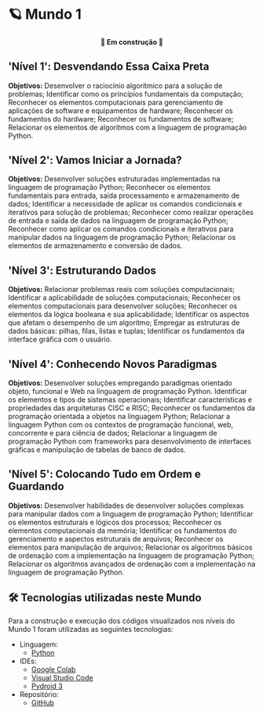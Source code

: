 # 🪐 Mundo 1

<h4 align="center">🚧 Em construção 🚧</h4>

## 'Nível 1': Desvendando Essa Caixa Preta
<b>Objetivos:</b> Desenvolver o raciocínio algorítmico para a solução de problemas; Identificar como os princípios fundamentais da computação; Reconhecer os elementos computacionais para gerenciamento de aplicações de software e equipamentos de hardware; Reconhecer os fundamentos do hardware; Reconhecer os fundamentos de software; Relacionar os elementos de algoritmos com a linguagem de programação Python.

## 'Nível 2': Vamos Iniciar a Jornada?
<b>Objetivos:</b>  Desenvolver soluções estruturadas implementadas na linguagem de programação Python; Reconhecer os elementos fundamentais para entrada, saída processamento e armazenamento de dados; Identificar a necessidade de aplicar os comandos condicionais e iterativos para solução de problemas; Reconhecer como realizar operações de entrada e saída de dados na linguagem de programação Python; Reconhecer como aplicar os comandos condicionais e iterativos para manipular dados na linguagem de programação Python; Relacionar os elementos de armazenamento e conversão de dados.

## 'Nível 3': Estruturando Dados
<b>Objetivos:</b> Relacionar problemas reais com soluções computacionais; Identificar a aplicabilidade de soluções computacionais; Reconhecer os elementos computacionais para desenvolver soluções; Reconhecer os elementos da lógica booleana e sua aplicabilidade; Identificar os aspectos que afetam o desempenho de um algoritmo; Empregar as estruturas de dados básicas: pilhas, filas, listas e tuplas; Identificar os fundamentos da interface gráfica com o usuário.

## 'Nível 4': Conhecendo Novos Paradigmas
<b>Objetivos:</b> Desenvolver soluções empregando paradigmas orientado objeto, funcional e Web na linguagem de programação Python. Identificar os elementos e tipos de sistemas operacionais; Identificar características e propriedades das arquiteturas CISC e RISC; Reconhecer os fundamentos da programação orientada a objetos na linguagem Python; Relacionar a linguagem Python com os contextos de programação funcional, web, concorrente e para ciência de dados; Relacionar a linguagem de programação Python com frameworks para desenvolvimento de interfaces gráficas e manipulação de tabelas de banco de dados.

## 'Nível 5': Colocando Tudo em Ordem e Guardando
<b>Objetivos:</b> Desenvolver habilidades de desenvolver soluções complexas para manipular dados com a linguagem de programação Python; Identificar os elementos estruturais e lógicos dos processos; Reconhecer os elementos computacionais da memória; Identificar os fundamentos do gerenciamento e aspectos estruturais de arquivos; Reconhecer os elementos para manipulação de arquivos; Relacionar os algoritmos básicos de ordenação com a implementação na linguagem de programação Python; Relacionar os algoritmos avançados de ordenação com a implementação na linguagem de programação Python.

## 🛠 Tecnologias utilizadas neste Mundo
Para a construção e execução dos códigos visualizados nos níveis do Mundo 1 foram utilizadas as seguintes tecnologias:
- Linguagem:
    - [Python](https://www.python.org/)
- IDEs:
    - [Google Colab](https://colab.research.google.com/)
    - [Visual Studio Code](https://code.visualstudio.com/)
    - [Pydroid 3](https://play.google.com/store/apps/details?id=ru.iiec.pydroid3)
- Repositório:
    - [GitHub](https://github.com/)